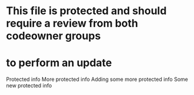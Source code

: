 # This file is protected and should require a review from both codeowner groups
# to perform an update

Protected info
More protected info
Adding some more protected info
Some new protected info